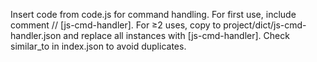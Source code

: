 Insert code from code.js for command handling. For first use, include comment // [js-cmd-handler]. For ≥2 uses, copy to project/dict/js-cmd-handler.json and replace all instances with [js-cmd-handler]. Check similar_to in index.json to avoid duplicates.
